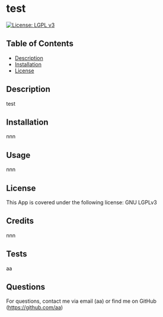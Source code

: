 
# test
[![License: LGPL v3](https://img.shields.io/badge/License-LGPL_v3-blue.svg)](https://www.gnu.org/licenses/lgpl-3.0)
## Table of Contents
* [Description](#Description)
* [Installation](#Installation)
* [License](#License)


## Description
test

## Installation
nnn

## Usage
nnn

## License
This App is covered under the following license: GNU LGPLv3

## Credits
nnn

## Tests
aa

## Questions
For questions, contact me via email (aa) or find me on GitHub (https://github.com/aa)
  